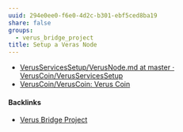 ```yaml
---
uuid: 294e0ee0-f6e0-4d2c-b301-ebf5ced8ba19
share: false
groups:
  - verus_bridge_project
title: Setup a Veras Node
---
```

* [VerusServicesSetup/VerusNode.md at master · VerusCoin/VerusServicesSetup](https://github.com/VerusCoin/VerusServicesSetup/blob/master/VerusNode.md)
* [VerusCoin/VerusCoin: Verus Coin](https://github.com/VerusCoin/VerusCoin)

#### Backlinks

* [Verus Bridge Project](/fb7feedf-7aa9-4572-9ba5-c442f1046b7a)